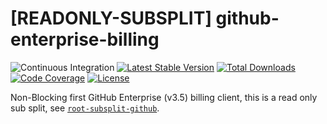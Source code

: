 # [READONLY-SUBSPLIT] github-enterprise-billing


![Continuous Integration](https://github.com/php-api-clients/github-enterprise-billing/workflows/Continuous%20Integration/badge.svg)
[![Latest Stable Version](https://poser.pugx.org/api-clients/github-enterprise-billing/v/stable.png)](https://packagist.org/packages/api-clients/github-enterprise-billing)
[![Total Downloads](https://poser.pugx.org/api-clients/github-enterprise-billing/downloads.png)](https://packagist.org/packages/api-clients/github-enterprise-billing)
[![Code Coverage](https://scrutinizer-ci.com/g/php-api-clients/github-enterprise-billing/badges/coverage.png?b==)](https://scrutinizer-ci.com/g/php-api-clients/github-enterprise-billing/?branch=)
[![License](https://poser.pugx.org/api-clients/github-enterprise-billing/license.png)](https://packagist.org/packages/api-clients/github-enterprise-billing)

Non-Blocking first GitHub Enterprise (v3.5) billing client, this is a read only sub split, see [`root-subsplit-github`](https://github.com/php-api-clients/root-subsplit-github).
